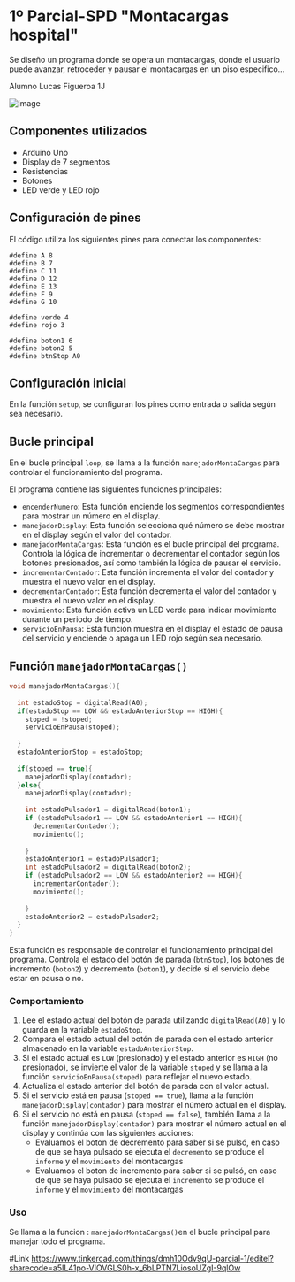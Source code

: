 # 1º Parcial-SPD "Montacargas hospital"

Se diseño un programa donde se opera un montacargas, donde el usuario puede avanzar, retroceder y pausar el
montacargas en un piso especifico...

Alumno Lucas Figueroa 1J

![image](https://github.com/lucas22-f/1Parcial-SPD/assets/71677198/1f2cd3a5-ae96-4245-b78c-507c40312516)

## Componentes utilizados

- Arduino Uno
- Display de 7 segmentos
- Resistencias
- Botones
- LED verde y LED rojo

## Configuración de pines

El código utiliza los siguientes pines para conectar los componentes:

```
#define A 8
#define B 7
#define C 11
#define D 12
#define E 13
#define F 9
#define G 10

#define verde 4
#define rojo 3

#define boton1 6
#define boton2 5
#define btnStop A0
```
## Configuración inicial

En la función `setup`, se configuran los pines como entrada o salida según sea necesario.

## Bucle principal

En el bucle principal `loop`, se llama a la función `manejadorMontaCargas` para controlar el funcionamiento del programa.


El programa contiene las siguientes funciones principales:

- `encenderNumero`: Esta función enciende los segmentos correspondientes para mostrar un número en el display.
- `manejadorDisplay`: Esta función selecciona qué número se debe mostrar en el display según el valor del contador.
- `manejadorMontaCargas`: Esta función es el bucle principal del programa. Controla la lógica de incrementar o decrementar el contador según los botones presionados, así como también la lógica de pausar el servicio.
- `incrementarContador`: Esta función incrementa el valor del contador y muestra el nuevo valor en el display.
- `decrementarContador`: Esta función decrementa el valor del contador y muestra el nuevo valor en el display.
- `movimiento`: Esta función activa un LED verde para indicar movimiento durante un periodo de tiempo.
- `servicioEnPausa`: Esta función muestra en el display el estado de pausa del servicio y enciende o apaga un LED rojo según sea necesario.


## Función `manejadorMontaCargas()`
```cpp
void manejadorMontaCargas(){
  
  int estadoStop = digitalRead(A0);
  if(estadoStop == LOW && estadoAnteriorStop == HIGH){
  	stoped = !stoped;
    servicioEnPausa(stoped);
  
  }
  estadoAnteriorStop = estadoStop;
  
  if(stoped == true){
    manejadorDisplay(contador);
  }else{
  	manejadorDisplay(contador);
   
    int estadoPulsador1 = digitalRead(boton1);
    if (estadoPulsador1 == LOW && estadoAnterior1 == HIGH){
      decrementarContador();
      movimiento();
     
    }
    estadoAnterior1 = estadoPulsador1;
    int estadoPulsador2 = digitalRead(boton2);
    if (estadoPulsador2 == LOW && estadoAnterior2 == HIGH){
      incrementarContador();
      movimiento();
      
    }
    estadoAnterior2 = estadoPulsador2;
  }
}
```

Esta función es responsable de controlar el funcionamiento principal del programa. Controla el estado del botón de parada (`btnStop`), los botones de incremento (`boton2`) y decremento (`boton1`), y decide si el servicio debe estar en pausa o no.

### Comportamiento

1. Lee el estado actual del botón de parada utilizando `digitalRead(A0)` y lo guarda en la variable `estadoStop`.
2. Compara el estado actual del botón de parada con el estado anterior almacenado en la variable `estadoAnteriorStop`.
3. Si el estado actual es `LOW` (presionado) y el estado anterior es `HIGH` (no presionado), se invierte el valor de la variable `stoped` y se llama a la función `servicioEnPausa(stoped)` para reflejar el nuevo estado.
4. Actualiza el estado anterior del botón de parada con el valor actual.
5. Si el servicio está en pausa (`stoped == true`), llama a la función `manejadorDisplay(contador)` para mostrar el número actual en el display.
6. Si el servicio no está en pausa (`stoped == false`), también llama a la función `manejadorDisplay(contador)` para mostrar el número actual en el display y continúa con las siguientes acciones:
   - Evaluamos el boton de decremento para saber si se pulsó, en caso de que se haya pulsado se ejecuta el `decremento` se produce el `informe` y el `movimiento` del montacargas
   - Evaluamos el boton de incremento para saber si se pulsó, en caso de que se haya pulsado se ejecuta el `incremento` se produce el `informe` y el `movimiento` del montacargas

### Uso

Se llama a la funcion : `manejadorMontaCargas()`en el bucle principal para manejar todo el programa.

#Link
https://www.tinkercad.com/things/dmh10Odv9qU-parcial-1/editel?sharecode=a5IL41po-VIOVGLS0h-x_6bLPTN7LiosoUZgI-9qlOw

